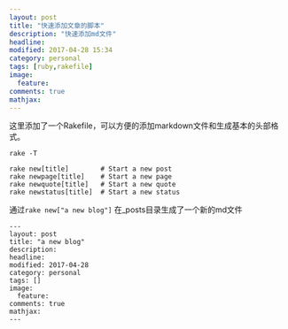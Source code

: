 ```yaml
---
layout: post
title: "快速添加文章的脚本"
description: "快速添加md文件"
headline:
modified: 2017-04-28 15:34
category: personal
tags: [ruby,rakefile]
image:
  feature:
comments: true
mathjax:
---
```

这里添加了一个Rakefile，可以方便的添加markdown文件和生成基本的头部格式。
```
rake -T

rake new[title]        # Start a new post
rake newpage[title]    # Start a new page
rake newquote[title]   # Start a new quote
rake newstatus[title]  # Start a new status
```

通过```rake new["a new blog"]```
在_posts目录生成了一个新的md文件

```
---
layout: post
title: "a new blog"
description:
headline:
modified: 2017-04-28
category: personal
tags: []
image:
  feature:
comments: true
mathjax:
---
```
